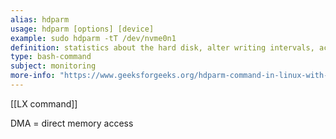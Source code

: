 ```yaml
---
alias: hdparm
usage: hdparm [options] [device]
example: sudo hdparm -tT /dev/nvme0n1
definition: statistics about the hard disk, alter writing intervals, acoustic management, and DMA settings
type: bash-command
subject: monitoring
more-info: "https://www.geeksforgeeks.org/hdparm-command-in-linux-with-examples/"
---
```

 
[[LX command]]

DMA = direct memory access
